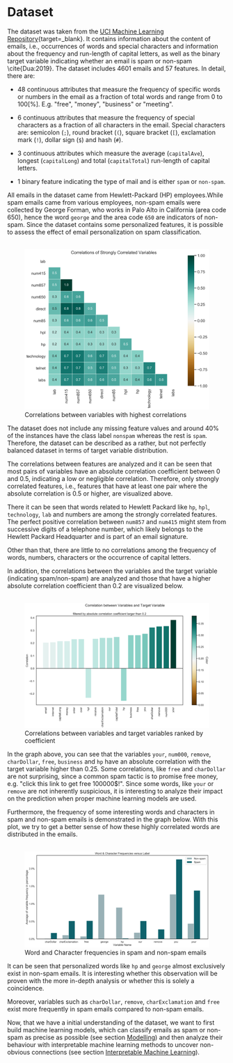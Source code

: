 # Dataset

The dataset was taken from the [UCI Machine Learning Repository](http://archive.ics.uci.edu/ml){target=_blank}. It contains information about the content of emails, i.e., occurrences of words and special characters and information about the frequency and run-length of capital letters, as well as the binary target variable indicating whether an email is spam or non-spam \cite{Dua:2019}. The dataset includes 4601 emails and 57 features. In detail, there are:

* 48 continuous attributes that measure the frequency of specific words or numbers in the email as a fraction of total words and range from 0 to 100[%]. E.g. "free", "money", "business" or "meeting".

* 6 continuous attributes that measure the frequency of special characters as a fraction of all characters in the email. Special characters are: semicolon (`;`), round bracket (`(`), square bracket (`[`), exclamation mark (`!`), dollar sign (`$`) and hash (`#`).

* 3 continuous attributes which measure the average (`capitalAve`), longest (`capitalLong`) and total (`capitalTotal`) run-length of capital letters.

* 1 binary feature indicating the type of mail and is either `spam` or `non-spam`.

All emails in the dataset came from Hewlett-Packard (HP) employees.While spam emails came from various employees, non-spam emails were collected by George Forman, who works in Palo Alto in California (area code 650), hence the word `george` and the area code `650` are indicators of non-spam. Since the dataset contains some personalized features, it is possible to assess the effect of email personalization on spam classification.</br></br>

<figure>
  <img src="assets/plots/strong_corr.png" width="600" />
  <figcaption>Correlations between variables with highest correlations</figcaption>
</figure>

The dataset does not include any missing feature values and around 40% of the instances have the class label `nonspam` whereas the rest is `spam`. Therefore, the dataset can be described as a rather, but not perfectly balanced dataset in terms of target variable distribution.

The correlations between features are analyzed and it can be seen that most pairs of variables have an absolute correlation coefficient between 0 and 0.5, indicating a low or negligible correlation. Therefore, only strongly correlated features, i.e., features that have at least one pair where the absolute correlation is 0.5 or higher, are visualized above.

There it can be seen that words related to Hewlett Packard like `hp`, `hpl`, `technology`, `lab` and numbers are among the strongly correlated features. The perfect positive correlation between `num857` and `num415` might stem from successive digits of a telephone number, which likely belongs to the Hewlett Packard Headquarter and is part of an email signature.

Other than that, there are little to no correlations among the frequency of words, numbers, characters or the occurrence of capital letters.

In addition, the correlations between the variables and the target variable (indicating spam/non-spam) are analyzed and those that have a higher absolute correlation coefficient than 0.2 are visualized below.</br></br>

<figure>
  <img src="assets/plots/target_corr.png" width="600" />
  <figcaption>Correlations between variables and target variables ranked by coefficient</figcaption>
</figure>

In the graph above, you can see that the variables `your`, `num000`, `remove`, `charDollar`, `free`, `business` and `hp` have an absolute correlation with the target variable higher than 0.25. Some correlations, like `free` and `charDollar` are not surprising, since a common spam tactic is to promise free money, e.g. "click this link to get free 100000$!". Since some words, like `your` or `remove` are not inherently suspicious, it is interesting to analyze their impact on the prediction when proper machine learning models are used.

Furthermore, the frequency of some interesting words and characters in spam and non-spam emails is demonstrated in the graph below. With this plot, we try to get a better sense of how these highly correlated words are distributed in the emails.</br></br>

<figure>
  <img src="assets/plots/imp_var.png" width="600" />
  <figcaption>Word and Character frequencies in spam and non-spam emails</figcaption>
</figure>

It can be seen that personalized words like `hp` and `george` almost exclusively exist in  non-spam emails. It is interesting whether this observation will be proven with the more in-depth analysis or whether this is solely a coincidence.

Moreover, variables such as `charDollar`, `remove`, `charExclamation` and `free` exist more frequently in spam emails compared to non-spam emails.

Now, that we have a initial understanding of the dataset, we want to first build machine learning models, which can classify emails as spam or non-spam as precise as possible (see section [Modelling](model.md)) and then analyze their behaviour with interpretable machine learning methods to uncover non-obvious connections (see section [Interpretable Machine Learning](iml.md)).
